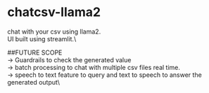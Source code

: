 # chatcsv-llama2

chat with your csv using llama2. \
UI built using streamlit.\

##FUTURE SCOPE \
-> Guardrails to check the generated value \
-> batch processing to chat with multiple csv files real time. \
-> speech to text feature to query and text to speech to answer the generated output\
